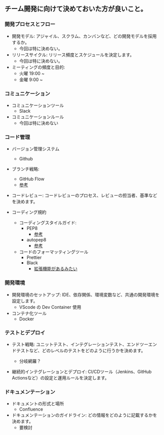## チーム開発に向けて決めておいた方が良いこと。

### 開発プロセスとフロー

- 開発モデル: アジャイル、スクラム、カンバンなど、どの開発モデルを採用するか。
  - 今回は特に決めない。
- リリースサイクル: リリース頻度とスケジュールを決定します。
  - 今回は特に決めない。
- ミーティングの頻度と目的: 
  - 火曜 19:00 ~
  - 金曜 9:00 ~ 

### コミュニケーション

- コミュニケーションツール
  - Slack
- コミュニケーションルール
  - 今回は特に決めない

### コード管理

- バージョン管理システム
  - Github
- ブランチ戦略: 
  - GitHub Flow
  - [参考](https://www.kagoya.jp/howto/it-glossary/develop/githubflow/)

- コードレビュー: コードレビューのプロセス、レビューの担当者、基準などを決めます。
- コーディング規約
  - コーディングスタイルガイド:
    - PEP8
      - [参考](https://pep8-ja.readthedocs.io/ja/latest/)
    - autopep8
      - [参考](https://qiita.com/fehde/items/c25b67c95425b733fb7d)
  - コードのフォーマッティングツール
    - Prettier
    - Black
      - [拡張機能があるみたい](https://qiita.com/team7_403_poppin/items/03f52a6b33567f5a0f17)

### 開発環境

- 開発環境のセットアップ: IDE、依存関係、環境変数など、共通の開発環境を設定します。
  - VScode の Dev Container 使用
- コンテナ化ツール
  - Docker

### テストとデプロイ

- テスト戦略: ユニットテスト、インテグレーションテスト、エンドツーエンドテストなど、どのレベルのテストをどのように行うかを決めます。
  - 分岐網羅？

- 継続的インテグレーションとデプロイ: CI/CDツール（Jenkins、GitHub Actionsなど）の設定と運用ルールを決定します。

### ドキュメンテーション

- ドキュメントの形式と場所
  - Confluence
- ドキュメンテーションのガイドライン: どの情報をどのように記載するかを決めます。
  - 要検討